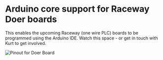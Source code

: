 # Arduino core support for Raceway Doer boards

This enables the upcoming Raceway (one wire PLC) boards to be programmed using the Arduino IDE.
Watch this space - or get in touch with Kurt to get involved.

![Pinout for Doer Board](https://docs.google.com/drawings/d/e/2PACX-1vSl36zZymgFKN1ROIyfZBFrbr9QpqiCx7m-ok2eD1F8NDqQ8jcyGSVorsX68WzxSBs-jeKzlt8zZq5L/pub?w=1112&h=570)
